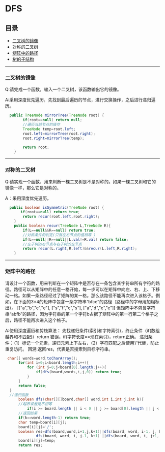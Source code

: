 # DFS

## 目录

* [二叉树的镜像](#二叉树的镜像)
* [对称的二叉树](#对称的二叉树)
* [矩阵中的路径](#矩阵中的路径)
* [树的子结构](#树的子结构)
---
### 二叉树的镜像
Q:请完成一个函数，输入一个二叉树，该函数输出它的镜像。

A:采用深度优先遍历，先找到最后遍历的节点，进行交换操作，之后进行递归遍历。
```java
  public TreeNode mirrorTree(TreeNode root) {
        if(root==null) return null;
        //遍历当前节点的操作
        TreeNode temp=root.left;
        root.left=mirrorTree(root.right);
        root.right=mirrorTree(temp);

        return root;
    }
```
---
### 对称的二叉树
Q:请实现一个函数，用来判断一棵二叉树是不是对称的。如果一棵二叉树和它的镜像一样，那么它是对称的。

A：采用深度优先遍历。
```java
  public boolean isSymmetric(TreeNode root) {
       if(root==null) return true;
        return recur(root.left,root.right);
    }
    public boolean recur(TreeNode L,TreeNode R){
        if(L==null&&R==null) return true;
        //对称条件的判定(只有左右节点的值相等 )
        if(L==null||R==null||L.val!=R.val) return false;
        //左子树的右节点与右子树的左节点
        return recur(L.right,R.left)&&recur(L.left,R.right);
    }    
```
---
### 矩阵中的路径
请设计一个函数，用来判断在一个矩阵中是否存在一条包含某字符串所有字符的路径。路径可以从矩阵中的任意一格开始，每一步可以在矩阵中向左、右、上、下移动一格。如果一条路径经过了矩阵的某一格，那么该路径不能再次进入该格子。例如，在下面的3×4的矩阵中包含一条字符串“bfce”的路径（路径中的字母用加粗标出）。
[["a","b","c","e"],
["s","f","c","s"],
["a","d","e","e"]]
但矩阵中不包含字符串“abfb”的路径，因为字符串的第一个字符b占据了矩阵中的第一行第二个格子之后，路径不能再次进入这个格子。

A:使用深度遍历和剪枝算法：
  先找递归条件(索引和字符索引)，终止条件（if(数组越界和不匹配)）return 错误，if(字符长度==现在索引)，return正确。
  递归条件：（1）标记一个元素，递归元素上下左右，（2）字符匹配之后使用‘/’代替，防止重复访问。
  回溯:返回res，代表是否搜索到目标字符串。
  ```java
   char[] words=word.toCharArray();
        for(int i=0;i<board.length;i++){
            for (int j=0;j<board[0].length;j++){
                if(dfs(board,words,i,j,0)) return true;
            }
        }
        return false;
    }
    //递归函数
        boolean dfs(char[][]board,char[] word,int i,int j,int k){
        //越界或者是不相等
            if(i >= board.length || i < 0 || j >= board[0].length || j < 0 || board[i][j] != word[k]) return false;
        //返回结果
        if(k==word.length-1) return true;
        char temp=board[i][j];
        board[i][j]='/';
        boolean res=dfs(board,word,i+1,j,k+1)||dfs(board, word, i-1, j, k+1)||
                dfs(board, word, i, j-1, k+1) ||dfs(board, word, i, j+1, k+1);
        board[i][j]=temp;
        return res;

  ```
